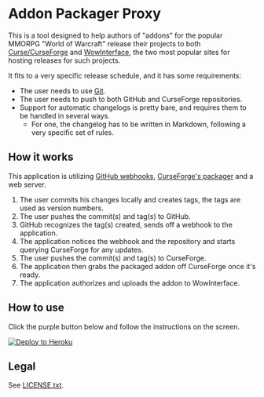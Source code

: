 # Addon Packager Proxy

This is a tool designed to help authors of "addons" for the popular MMORPG "World of Warcraft" release their projects to both [Curse/CurseForge](http://www.curseforge.com/) and [WowInterface](http://wowinterface.com/community.php), the two most popular sites for hosting releases for such projects.

It fits to a very specific release schedule, and it has some requirements:

- The user needs to use [Git](http://www.git-scm.com/).
- The user needs to push to both GitHub and CurseForge repositories.
- Support for automatic changelogs is pretty bare, and requires them to be handled in several ways.
	- For one, the changelog has to be written in Markdown, following a very specific set of rules.

## How it works

This application is utilizing [GitHub webhooks](https://developer.github.com/webhooks/), [CurseForge's packager](http://www.curseforge.com/wiki/projects/packaging-an-addon/) and a web server.

1. The user commits his changes locally and creates tags, the tags are used as version numbers.
2. The user pushes the commit(s) and tag(s) to GitHub.
3. GitHub recognizes the tag(s) created, sends off a webhook to the application.
4. The application notices the webhook and the repository and starts querying CurseForge for any updates.
5. The user pushes the commit(s) and tag(s) to CurseForge.
6. The application then grabs the packaged addon off CurseForge once it's ready.
7. The application authorizes and uploads the addon to WowInterface.

## How to use

Click the purple button below and follow the instructions on the screen.

[![Deploy to Heroku](https://www.herokucdn.com/deploy/button.png)](https://heroku.com/deploy)

## Legal

See [LICENSE.txt](https://github.com/p3lim/addon-packager-proxy).
